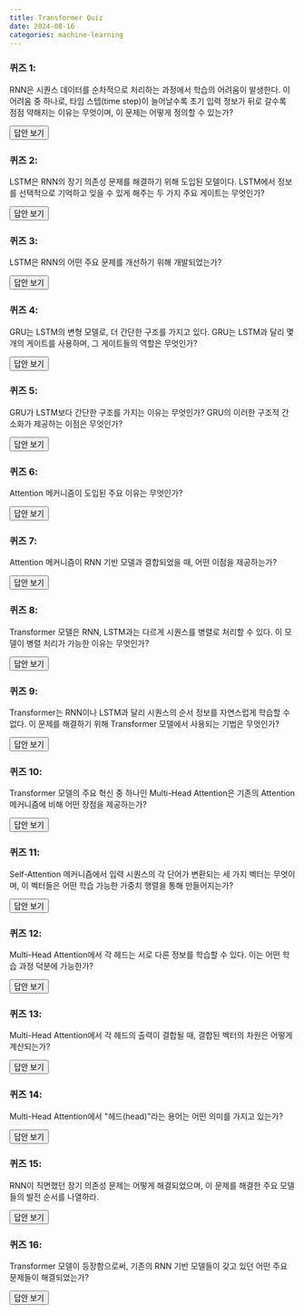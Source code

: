```yaml
---
title: Transformer Quiz
date: 2024-08-16
categories: machine-learning
---
```


### 퀴즈 1:

RNN은 시퀀스 데이터를 순차적으로 처리하는 과정에서 학습의 어려움이 발생한다. 이 어려움 중 하나로, 타임 스텝(time step)이 늘어날수록 초기 입력 정보가 뒤로 갈수록 점점 약해지는 이유는 무엇이며, 이 문제는 어떻게 정의할 수 있는가?

<div class="answer">
    <button class="toggle-answer">답안 보기</button>
    <div class="answer-content" style="display: none;">
       <strong>답안:</strong>
       이는 **Vanishing Gradient Problem**과 **Exploding Gradient Problem**으로 정의한다. RNN에서는 각 타임 스텝에서의 상태가 이전 타임 스텝의 상태에 의존하기 때문에, 긴 시퀀스의 경우 초기 입력 정보가 시간이 지남에 따라 희미해지거나 소멸될 수 있다. 이로 인해 역전파 과정에서 그라디언트가 점점 작아지거나 커지면서 학습이 잘 이루어지지 않는 문제가 발생한다.
    </div>
</div>

### 퀴즈 2:

LSTM은 RNN의 장기 의존성 문제를 해결하기 위해 도입된 모델이다. LSTM에서 정보를 선택적으로 기억하고 잊을 수 있게 해주는 두 가지 주요 게이트는 무엇인가?

<div class="answer">
    <button class="toggle-answer">답안 보기</button>
    <div class="answer-content" style="display: none;">
       <strong>답안:</strong>
       **Forget Gate**와 **Input Gate**이다. Forget Gate는 이전 정보를 잊을지 결정하고, Input Gate는 새로운 정보를 기억할지 결정한다.
    </div>
</div>

### 퀴즈 3:

LSTM은 RNN의 어떤 주요 문제를 개선하기 위해 개발되었는가?

<div class="answer">
    <button class="toggle-answer">답안 보기</button>
    <div class="answer-content" style="display: none;">
       <strong>답안:</strong>
       LSTM은 RNN의 장기 의존성 문제(**Vanishing Gradient Problem**)를 해결하여, 긴 시퀀스에서도 중요한 정보를 잃지 않도록 개선하였다.
    </div>
</div>

### 퀴즈 4:

GRU는 LSTM의 변형 모델로, 더 간단한 구조를 가지고 있다. GRU는 LSTM과 달리 몇 개의 게이트를 사용하며, 그 게이트들의 역할은 무엇인가?

<div class="answer">
    <button class="toggle-answer">답안 보기</button>
    <div class="answer-content" style="display: none;">
       <strong>답안:</strong>
       GRU는 **두 개의 게이트**(Reset Gate와 Update Gate)를 사용한다. Reset Gate는 이전 정보를 얼마나 반영할지 결정하고, Update Gate는 현재 상태를 얼마나 업데이트할지 결정한다.
    </div>
</div>

### 퀴즈 5:

GRU가 LSTM보다 간단한 구조를 가지는 이유는 무엇인가? GRU의 이러한 구조적 간소화가 제공하는 이점은 무엇인가?

<div class="answer">
    <button class="toggle-answer">답안 보기</button>
    <div class="answer-content" style="display: none;">
       <strong>답안:</strong>
       GRU는 LSTM보다 적은 수의 게이트(두 개)와 셀 상태를 사용하여 계산량이 적고, 구조가 단순해졌기 때문이다. 이로 인해 훈련 속도가 빠르고, 더 적은 데이터로도 학습할 수 있는 이점이 있다.
    </div>
</div>

### 퀴즈 6:

Attention 메커니즘이 도입된 주요 이유는 무엇인가?

<div class="answer">
    <button class="toggle-answer">답안 보기</button>
    <div class="answer-content" style="display: none;">
       <strong>답안:</strong>
       Attention은 입력 시퀀스 내에서 중요한 부분에 가중치를 더 많이 부여함으로써, 특정 요소들에 더 집중할 수 있도록 설계되었다. 이는 특히 긴 시퀀스에서 중요한 정보를 강조할 수 있게 한다.
    </div>
</div>

### 퀴즈 7:

Attention 메커니즘이 RNN 기반 모델과 결합되었을 때, 어떤 이점을 제공하는가?

<div class="answer">
    <button class="toggle-answer">답안 보기</button>
    <div class="answer-content" style="display: none;">
       <strong>답안:</strong>
       Attention 메커니즘은 RNN의 장기 의존성 문제를 완화시키고, 모델이 시퀀스 내에서 중요한 단어들을 선택적으로 집중하게 만들어 번역, 문장 생성 등의 작업에서 성능을 크게 향상시킨다.
    </div>
</div>

### 퀴즈 8:

Transformer 모델은 RNN, LSTM과는 다르게 시퀀스를 병렬로 처리할 수 있다. 이 모델이 병렬 처리가 가능한 이유는 무엇인가?

<div class="answer">
    <button class="toggle-answer">답안 보기</button>
    <div class="answer-content" style="display: none;">
       <strong>답안:</strong>
       Transformer는 **Self-Attention** 메커니즘을 사용하여 입력 시퀀스의 모든 단어를 동시에 처리할 수 있기 때문에, RNN 기반 모델들보다 병렬 처리가 가능하다.
    </div>
</div>

### 퀴즈 9:

Transformer는 RNN이나 LSTM과 달리 시퀀스의 순서 정보를 자연스럽게 학습할 수 없다. 이 문제를 해결하기 위해 Transformer 모델에서 사용되는 기법은 무엇인가?

<div class="answer">
    <button class="toggle-answer">답안 보기</button>
    <div class="answer-content" style="display: none;">
       <strong>답안:</strong>
       **포지셔널 인코딩(Positional Encoding)**이다. 이는 시퀀스 내에서 각 단어의 위치 정보를 벡터로 인코딩하여 Transformer가 위치 정보를 학습할 수 있게 한다.
    </div>
</div>

### 퀴즈 10:

Transformer 모델의 주요 혁신 중 하나인 Multi-Head Attention은 기존의 Attention 메커니즘에 비해 어떤 장점을 제공하는가?

<div class="answer">
    <button class="toggle-answer">답안 보기</button>
    <div class="answer-content" style="display: none;">
       <strong>답안:</strong>
       Multi-Head Attention은 여러 개의 Attention을 병렬로 수행함으로써, 입력 시퀀스의 다양한 측면을 동시에 학습할 수 있는 능력을 제공한다. 이로 인해 모델이 더 풍부한 문맥 정보를 포착할 수 있다.
    </div>
</div>

### 퀴즈 11:

Self-Attention 메커니즘에서 입력 시퀀스의 각 단어가 변환되는 세 가지 벡터는 무엇이며, 이 벡터들은 어떤 학습 가능한 가중치 행렬을 통해 만들어지는가?

<div class="answer">
    <button class="toggle-answer">답안 보기</button>
    <div class="answer-content" style="display: none;">
       <strong>답안:</strong>
       Query, Key, Value 벡터이며, 각각 \( W_Q \), \( W_K \), \( W_V \)라는 가중치 행렬을 통해 생성된다.
    </div>
</div>

### 퀴즈 12:

Multi-Head Attention에서 각 헤드는 서로 다른 정보를 학습할 수 있다. 이는 어떤 학습 과정 덕분에 가능한가?

<div class="answer">
    <button class="toggle-answer">답안 보기</button>
    <div class="answer-content" style="display: none;">
       <strong>답안:</strong>
       각 헤드는 독립적인 가중치 행렬을 가지며, 동일한 손실 함수를 최소화하기 위해 서로 다른 정보를 학습하게 된다. 이로 인해 경쟁적 학습이 발생한다.
    </div>
</div>

### 퀴즈 13:

Multi-Head Attention에서 각 헤드의 출력이 결합될 때, 결합된 벡터의 차원은 어떻게 계산되는가?

<div class="answer">
    <button class="toggle-answer">답안 보기</button>
    <div class="answer-content" style="display: none;">
       <strong>답안:</strong>
       각 헤드에서 생성된 벡터는 결합(concatenate)되어 차원이 \( h \times d_v \)로 증가한다. 여기서 \( h \)는 헤드의 수, \( d_v \)는 각 헤드의 Value 벡터의 차원이다.
    </div>
</div>

### 퀴즈 14:

Multi-Head Attention에서 "헤드(head)"라는 용어는 어떤 의미를 가지고 있는가?

<div class="answer">
    <button class="toggle-answer">답안 보기</button>
    <div class="answer-content" style="display: none;">
       <strong>답안:</strong>
       "Head"는 독립적으로 동작하는 Self-Attention 모듈을 의미하며, 여러 헤드가 병렬로 존재하여 각각 서로 다른 정보를 학습할 수 있다.
    </

div>

</div>
</div>

### 퀴즈 15:

RNN이 직면했던 장기 의존성 문제는 어떻게 해결되었으며, 이 문제를 해결한 주요 모델들의 발전 순서를 나열하라.

<div class="answer">
    <button class="toggle-answer">답안 보기</button>
    <div class="answer-content" style="display: none;">
       <strong>답안:</strong>
       장기 의존성 문제는 **LSTM**과 **GRU** 모델을 통해 해결되었다. LSTM과 GRU는 각각 셀 상태와 게이트를 도입하여, 중요한 정보를 장기간 유지할 수 있게 하였으며, 이전의 상태 정보를 효과적으로 활용하여 그라디언트 소실 문제를 극복했다. 이들의 발전 순서는 RNN → LSTM → GRU → Transformer이다.
    </div>
</div>

### 퀴즈 16:

Transformer 모델이 등장함으로써, 기존의 RNN 기반 모델들이 갖고 있던 어떤 주요 문제들이 해결되었는가?

<div class="answer">
    <button class="toggle-answer">답안 보기</button>
    <div class="answer-content" style="display: none;">
       <strong>답안:</strong>
       Transformer는 RNN의 **순차 처리로 인한 병렬 처리의 어려움**과 **장기 의존성 문제**를 해결하였다. 이를 통해 모델의 학습 효율과 성능이 크게 개선되었다.
    </div>
</div>

